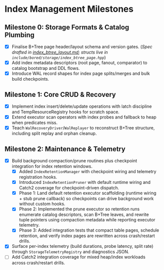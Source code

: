# Index Management Milestones

## Milestone 0: Storage Formats & Catalog Plumbing
- [x] Finalise B+Tree page header/layout schema and version gates. (_Spec drafted in [index_btree_layout.md](index_btree_layout.md); structs live in `include/bored/storage/index_btree_page.hpp`_) 
- [x] Add index metadata descriptors (root page, fanout, comparator) to catalog bootstrap and DDL flows.
- [x] Introduce WAL record shapes for index page splits/merges and bulk build checkpoints.

## Milestone 1: Core CRUD & Recovery
- [x] Implement index insert/delete/update operations with latch discipline and TempResourceRegistry hooks for scratch space.
- [x] Extend executor scan operators with index probes and fallback to heap when predicates miss.
- [x] Teach `WalRecoveryDriver`/`WalReplayer` to reconstruct B+Tree structure, including split replay and orphan cleanup.

## Milestone 2: Maintenance & Telemetry
- [x] Build background compaction/prune routines plus checkpoint integration for index retention windows.
	- [x] Added `IndexRetentionManager` with checkpoint wiring and telemetry registration hooks.
	- [x] Introduced `IndexRetentionPruner` with default runtime wiring and Catch2 coverage for checkpoint-driven dispatch.
	- [x] Phase 1: Land default retention executor scaffolding (runtime wiring + stub prune callback) so checkpoints can drive background work without custom hooks.
	- [x] Phase 2: Implemented the prune executor so retention runs enumerate catalog descriptors, scan B+Tree leaves, and rewrite tuple pointers using compaction metadata while reporting executor telemetry.
	- [x] Phase 3: Added integration tests that compact table pages, schedule retention, and verify index pages are rewritten across crash/restart drills.
- [x] Surface per-index telemetry (build durations, probe latency, split rate) through `StorageTelemetryRegistry` and diagnostics JSON.
- [ ] Add Catch2 integration coverage for mixed heap/index workloads across crash/restart drills.

